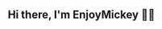

<h2 align="center">Hi there, I'm EnjoyMickey 👋🏼</h2>

<!-- <a href="https://wakatime.com"><img src="https://wakatime.com/share/@0bbcea41-697b-4ca8-8944-5aa93bf156c5/a0a37426-9e92-443e-8817-cfd260f3be8b.png" /></a> -->
